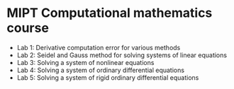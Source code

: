 # MIPT Computational mathematics course

* Lab 1: Derivative computation error for various methods 
* Lab 2: Seidel and Gauss method for solving systems of linear equations
* Lab 3: Solving a system of nonlinear equations
* Lab 4: Solving a system of ordinary differential equations
* Lab 5: Solving a system of rigid ordinary differential equations

